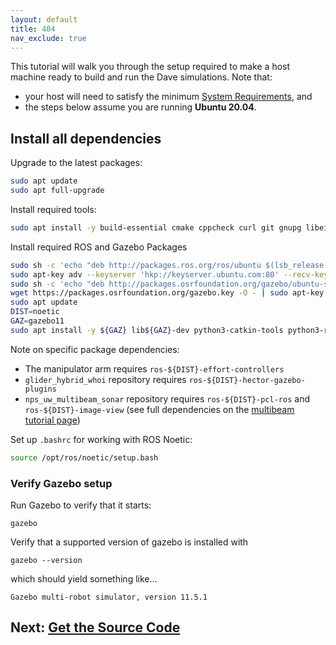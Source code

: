 ```yaml
---
layout: default
title: 404
nav_exclude: true
---
```


This tutorial will walk you through the setup required to make a host machine ready to build and run the Dave simulations. Note that:
* your host will need to satisfy the minimum [System Requirements](Installation/System-Requirements), and
* the steps below assume you are running **Ubuntu 20.04**.

## Install all dependencies
Upgrade to the latest packages:
```bash
sudo apt update
sudo apt full-upgrade
```

Install required tools:
```bash
sudo apt install -y build-essential cmake cppcheck curl git gnupg libeigen3-dev libgles2-mesa-dev lsb-release pkg-config protobuf-compiler python3-dbg python3-pip python3-venv qtbase5-dev ruby software-properties-common sudo wget
```

Install required ROS and Gazebo Packages
```bash
sudo sh -c 'echo "deb http://packages.ros.org/ros/ubuntu $(lsb_release -sc) main" > /etc/apt/sources.list.d/ros1-latest.list'
sudo apt-key adv --keyserver 'hkp://keyserver.ubuntu.com:80' --recv-keys C1CF6E31E6BADE8868B172B4F42ED6FBAB17C654
sudo sh -c 'echo "deb http://packages.osrfoundation.org/gazebo/ubuntu-stable `lsb_release -cs` main" > /etc/apt/sources.list.d/gazebo-stable.list'
wget https://packages.osrfoundation.org/gazebo.key -O - | sudo apt-key add -
sudo apt update
DIST=noetic
GAZ=gazebo11
sudo apt install -y ${GAZ} lib${GAZ}-dev python3-catkin-tools python3-rosdep python3-rosinstall python3-rosinstall-generator python3-vcstool ros-${DIST}-gazebo-plugins ros-${DIST}-gazebo-ros ros-${DIST}-gazebo-ros-control ros-${DIST}-gazebo-ros-pkgs ros-${DIST}-effort-controllers ros-${DIST}-geographic-info ros-${DIST}-hector-gazebo-plugins ros-${DIST}-image-view ros-${DIST}-joint-state-controller ros-${DIST}-joint-state-publisher ros-${DIST}-joy ros-${DIST}-joy-teleop ros-${DIST}-kdl-parser-py ros-${DIST}-key-teleop ros-${DIST}-move-base ros-${DIST}-moveit-commander ros-${DIST}-moveit-planners ros-${DIST}-moveit-simple-controller-manager ros-${DIST}-moveit-ros-visualization ros-${DIST}-pcl-ros ros-${DIST}-robot-localization ros-${DIST}-robot-state-publisher ros-${DIST}-ros-base ros-${DIST}-ros-controllers ros-${DIST}-rqt ros-${DIST}-rqt-common-plugins ros-${DIST}-rqt-robot-plugins ros-${DIST}-rviz ros-${DIST}-teleop-tools ros-${DIST}-teleop-twist-joy ros-${DIST}-teleop-twist-keyboard ros-${DIST}-tf2-geometry-msgs ros-${DIST}-tf2-tools ros-${DIST}-urdfdom-py ros-${DIST}-velodyne-gazebo-plugins ros-${DIST}-velodyne-simulator ros-${DIST}-xacro
```
Note on specific package dependencies:
- The manipulator arm requires `ros-${DIST}-effort-controllers`
- `glider_hybrid_whoi` repository requires `ros-${DIST}-hector-gazebo-plugins`
- `nps_uw_multibeam_sonar` repository requires `ros-${DIST}-pcl-ros` and `ros-${DIST}-image-view` (see full dependencies on the [multibeam tutorial page](/Multibeam-Forward-Looking-Sonar))

Set up `.bashrc` for working with ROS Noetic:
```bash
source /opt/ros/noetic/setup.bash
```

### Verify Gazebo setup
Run Gazebo to verify that it starts:
```
gazebo
```
Verify that a supported version of gazebo is installed with
```
gazebo --version
```

which should yield something like...
```
Gazebo multi-robot simulator, version 11.5.1
```
## Next: [Get the Source Code](Installation/Clone-Dave-Repositories)

